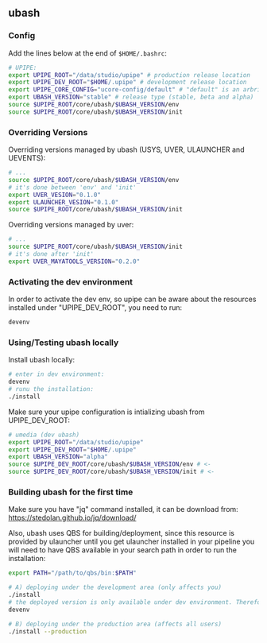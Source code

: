 ## ubash

### Config
Add the lines below at the end of `$HOME/.bashrc`:
```bash
# UPIPE:
export UPIPE_ROOT="/data/studio/upipe" # production release location
export UPIPE_DEV_ROOT="$HOME/.upipe" # development release location
export UPIPE_CORE_CONFIG="ucore-config/default" # "default" is an arbritary name for the config initialized by upipe
export UBASH_VERSION="stable" # release type (stable, beta and alpha)
source $UPIPE_ROOT/core/ubash/$UBASH_VERSION/env
source $UPIPE_ROOT/core/ubash/$UBASH_VERSION/init
```

### Overriding Versions
Overriding versions managed by ubash (USYS, UVER, ULAUNCHER and UEVENTS):
```bash
# ...
source $UPIPE_ROOT/core/ubash/$UBASH_VERSION/env
# it's done between 'env' and 'init'
export UVER_VESION="0.1.0"
export ULAUNCHER_VESION="0.1.0"
source $UPIPE_ROOT/core/ubash/$UBASH_VERSION/init
```

Overriding versions managed by uver:
```bash
# ...
source $UPIPE_ROOT/core/ubash/$UBASH_VERSION/init
# it's done after 'init'
export UVER_MAYATOOLS_VERSION="0.2.0"
```

### Activating the dev environment
In order to activate the dev env, so upipe can be aware about the resources
installed under "UPIPE_DEV_ROOT", you need to run:
```bash
devenv
```

### Using/Testing ubash locally
Install ubash locally:
```bash
# enter in dev environment:
devenv
# runu the installation:
./install
```

Make sure your upipe configuration is intializing ubash from UPIPE_DEV_ROOT:
```bash
# umedia (dev ubash)
export UPIPE_ROOT="/data/studio/upipe"
export UPIPE_DEV_ROOT="$HOME/.upipe"
export UBASH_VERSION="alpha"
source $UPIPE_DEV_ROOT/core/ubash/$UBASH_VERSION/env # <-
source $UPIPE_DEV_ROOT/core/ubash/$UBASH_VERSION/init # <-
```

### Building ubash for the first time
Make sure you have "jq" command installed, it can be download from:
https://stedolan.github.io/jq/download/

Also, ubash uses QBS for building/deployment, since this resource is provided by
ulauncher until you get ulauncher installed in your pipeline you will need to
have QBS available in your search path in order to run the installation:
```bash
export PATH="/path/to/qbs/bin:$PATH"

# A) deploying under the development area (only affects you)
./install
# the deployed version is only available under dev environment. Therefore, run "devenv" command
devenv

# B) deploying under the production area (affects all users)
./install --production
```
